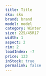 ```yaml
---
title: Title
sku: sku
brand: brand
model: model
category: Winter
size: 225/45R17
width: 1
aspect: 2
rim: 2
loadIndex: -7
price: 123
inStock: true
permalink: false
---
```

